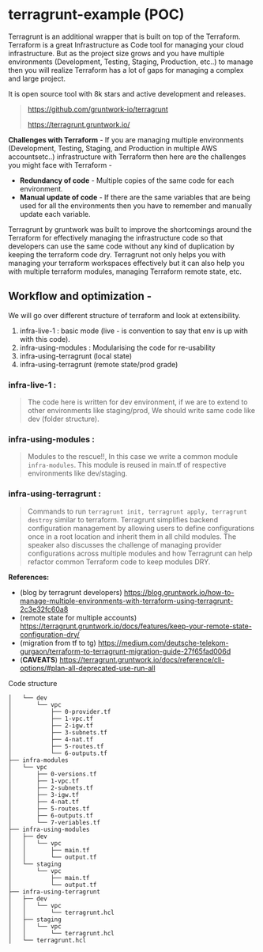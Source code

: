 # terragrunt-example (POC)

Terragrunt is an additional wrapper that is built on top of the Terraform. Terraform is a great Infrastructure as Code tool for managing your cloud infrastructure. But as the project size grows and you have multiple environments (Development, Testing, Staging, Production, etc..) to manage then you will realize Terraform has a lot of gaps for managing a complex and large project.

It is open source tool with 8k stars and active development and releases.
> https://github.com/gruntwork-io/terragrunt
> 
> https://terragrunt.gruntwork.io/

**Challenges with Terraform** - 
If you are managing multiple environments (Development, Testing, Staging, and Production in multiple AWS accountsetc..) infrastructure with Terraform then here are the challenges you might face with Terraform -

* __Redundancy of code__ - Multiple copies of the same code for each environment.
* __Manual update of code__ - If there are the same variables that are being used for all the environments then you have to remember and manually update each variable.

Terragrunt by gruntwork was built to improve the shortcomings around the Terraform for effectively managing the infrastructure code so that developers can use the same code without any kind of duplication by keeping the terraform code dry. Terragrunt not only helps you with managing your terraform workspaces effectively but it can also help you with multiple terraform modules, managing Terraform remote state, etc.

## **Workflow and optimization** - 

We will go over different structure of terraform and look at extensibility. 

1. infra-live-1 : basic mode (live - is convention to say that env is up with with this code).
2. infra-using-modules : Modularising the code for re-usability 
3. infra-using-terragrunt (local state)
4. infra-using-terragrunt (remote state/prod grade)

### **infra-live-1** :

> The code here is written for dev environment, if we are to extend to other environments like staging/prod,
> We should write same code like dev (folder structure).

### **infra-using-modules** :

> Modules to the rescue!!, In this case we write a common module `infra-modules`.
> This module is reused in main.tf of respective environments like dev/staging.

### **infra-using-terragrunt** : 

> Commands to run `terragrunt init, terragrunt apply, terragrunt destroy` similar to terraform.
> Terragrunt simplifies backend configuration management by allowing users to define configurations once in a root location and inherit them in all child modules. The speaker also discusses the challenge of managing provider configurations across multiple modules and how Terragrunt can help refactor common Terraform code to keep modules DRY. 

 
**References:**
* (blog by terragrunt developers) https://blog.gruntwork.io/how-to-manage-multiple-environments-with-terraform-using-terragrunt-2c3e32fc60a8
* (remote state for multiple accounts) https://terragrunt.gruntwork.io/docs/features/keep-your-remote-state-configuration-dry/
* (migration from tf to tg) https://medium.com/deutsche-telekom-gurgaon/terraform-to-terragrunt-migration-guide-27f65fad006d
* (**CAVEATS**) https://terragrunt.gruntwork.io/docs/reference/cli-options/#plan-all-deprecated-use-run-all 

Code structure

```├── infra-live-v1
│   └── dev
│       └── vpc
│           ├── 0-provider.tf
│           ├── 1-vpc.tf
│           ├── 2-igw.tf
│           ├── 3-subnets.tf
│           ├── 4-nat.tf
│           ├── 5-routes.tf
│           └── 6-outputs.tf
├── infra-modules
│   └── vpc
│       ├── 0-versions.tf
│       ├── 1-vpc.tf
│       ├── 2-subnets.tf
│       ├── 3-igw.tf
│       ├── 4-nat.tf
│       ├── 5-routes.tf
│       ├── 6-outputs.tf
│       └── 7-veriables.tf
├── infra-using-modules
│   ├── dev
│   │   └── vpc
│   │       ├── main.tf
│   │       └── output.tf
│   └── staging
│       └── vpc
│           ├── main.tf
│           └── output.tf
├── infra-using-terragrunt
│   ├── dev
│   │   └── vpc
│   │       └── terragrunt.hcl
│   ├── staging
│   │   └── vpc
│   │       └── terragrunt.hcl
│   └── terragrunt.hcl
